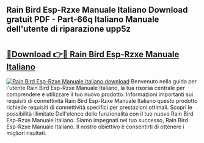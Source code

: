 ## Rain Bird Esp-Rzxe Manuale Italiano Download gratuit PDF - Part-66q Italiano Manuale dell'utente di riparazione upp5z

# <h2><a href="http://dfc18q.blite.top/?on=Rain+Bird+Esp-Rzxe+Manuale+Italiano">🔗Download 👉🔴 Rain Bird Esp-Rzxe Manuale Italiano</a></h2>

[![Rain Bird Esp-Rzxe Manuale Italiano download](https://i.imgur.com/lujVjoI.png)](http://dfc18q.blite.top/?on=Rain+Bird+Esp-Rzxe+Manuale+Italiano)
Benvenuto nella guida per l'utente Rain Bird Esp-Rzxe Manuale Italiano, la tua risorsa centrale per comprendere e utilizzare il tuo nuovo prodotto. Informazioni importanti sui requisiti di connettività Rain Bird Esp-Rzxe Manuale Italiano questo prodotto richiede requisiti di connettività specifici per prestazioni ottimali. Scopri le possibilità illimitate Dell'elenco delle funzionalità con il tuo nuovo Rain Bird Esp-Rzxe Manuale Italiano. Siamo impegnati nel tuo successo, Rain Bird Esp-Rzxe Manuale Italiano. Il nostro obiettivo è consentirti di ottenere i migliori risultati.
